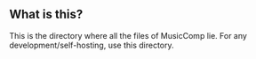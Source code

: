 ## What is this?
This is the directory where all the files of MusicComp lie. For any development/self-hosting, use this directory. 